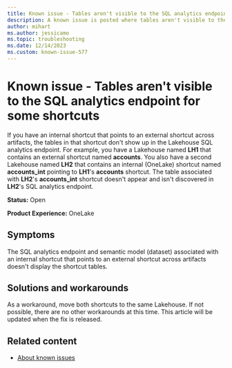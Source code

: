 ```yaml
---
title: Known issue - Tables aren't visible to the SQL analytics endpoint for some shortcuts
description: A known issue is posted where tables aren't visible to the SQL analytics endpoint for some shortcuts
author: mihart
ms.author: jessicamo
ms.topic: troubleshooting 
ms.date: 12/14/2023
ms.custom: known-issue-577
---
```


# Known issue - Tables aren't visible to the SQL analytics endpoint for some shortcuts

If you have an internal shortcut that points to an external shortcut across artifacts, the tables in that shortcut don't show up in the Lakehouse SQL analytics endpoint. For example, you have a Lakehouse named **LH1** that contains an external shortcut named **accounts**. You also have a second Lakehouse named **LH2** that contains an internal (OneLake) shortcut named **accounts_int** pointing to **LH1**'s **accounts** shortcut. The table associated with **LH2**'s **accounts_int** shortcut doesn't appear and isn't discovered in **LH2**'s SQL analytics endpoint.

**Status:** Open

**Product Experience:** OneLake

## Symptoms

The SQL analytics endpoint and semantic model (dataset) associated with an internal shortcut that points to an external shortcut across artifacts doesn't display the shortcut tables.

## Solutions and workarounds

As a workaround, move both shortcuts to the same Lakehouse. If not possible, there are no other workarounds at this time. This article will be updated when the fix is released.

## Related content

- [About known issues](https://support.fabric.microsoft.com/known-issues)